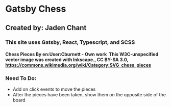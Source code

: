 # Gatsby Chess

## Created by: Jaden Chant

### This site uses Gatsby, React, Typescript, and SCSS

#### Chess Pieces By en:User:Cburnett - Own work  This W3C-unspecified vector image was created with Inkscape., CC BY-SA 3.0, https://commons.wikimedia.org/wiki/Category:SVG_chess_pieces

### Need To Do:

- Add on click events to move the pieces
- After the pieces have been taken, show them on the opposite side of the board
